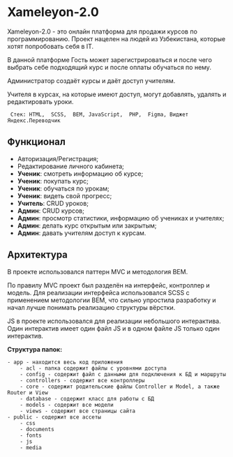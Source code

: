 # Xameleyon-2.0

Xameleyon-2.0 - это онлайн платформа для продажи курсов по программированию. Проект нацелен на людей из Узбекистана, которые хотят попробовать себя в IT.

В данной платформе Гость может зарегистрироваться и после чего выбрать себе 
подходящий курс и после оплаты обучаться по нему. 

Администратор создаёт курсы и даёт доступ учителям.

Учителя в курсах, на которые имеют доступ, могут добавлять, удалять и редактировать уроки.


``` Стек: HTML,  SCSS,  BEM, JavaScript,  PHP,  Figma, Виджет Яндекс.Переводчик```

## Функционал
 - Авторизация/Регистрация;
- Редактирование личного кабинета;
- **Ученик**: смотреть информацию об курсе;
- **Ученик**: покупать курс;
- **Ученик**: обучаться по урокам;
- **Ученик**: видеть свой прогресс;
- **Учитель**: CRUD уроков;
- **Админ**: CRUD курсов;
- **Админ**: просмотр статистики, информацию об учениках и учителях;
- **Админ**: делать курс открытым или закрытым;
- **Админ**: давать учителям доступ к курсам.

## Архитектура 
В проекте использовался паттерн MVC и методология BEM.

По правилу MVC проект был разделён на интерфейс, контроллер и модель. Для реализации интерфейса использовался SCSS с применением методологии BEM, что сильно упростила разработку и начал лучше понимать реализацию структуры вёрстки. 

JS в проекте использовался для реализации небольшого интерактива. Один интерактив имеет один файл JS и в одном файле JS только один интерактив.

**Структура папок:**
```
- app - находится весь код приложения
	- acl - папка содержит файлы с уровнями доступа
	- config - содержит файл с данными для подключения к БД и маршруты
	- controllers - содержит все контроллеры
	- core - содержит родительские файлы Controller и Model, а также Router и View
	- database - содержит класс для работы с БД
	- models - содержит все модели
	- views - содержит все страницы сайта
- public - содержит все ассеты
	- css
	- documents
	- fonts
	- js
	- media
```
